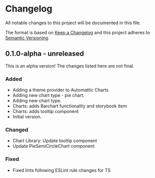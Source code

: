 # Changelog

All notable changes to this project will be documented in this file.

The format is based on [Keep a Changelog](https://keepachangelog.com/en/1.0.0/)
and this project adheres to [Semantic Versioning](https://semver.org/spec/v2.0.0.html).

## 0.1.0-alpha - unreleased

This is an alpha version! The changes listed here are not final.

### Added
- Adding a theme provider to Automattic Charts
- Adding new chart type - pie chart.
- Adding new chart type.
- Charts: adds Barchart functionality and storybook item
- Charts: adds tooltip component
- Initial version.

### Changed
- Chart Library: Update tooltip component
- Update PieSemiCircleChart component

### Fixed
- Fixed lints following ESLint rule changes for TS
